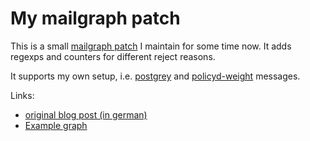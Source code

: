 # My mailgraph patch

This is a small [mailgraph patch](http://mschuette.name/files/mailgraph-1.14-rejectreasons.diff) I maintain for some time now.
It adds regexps and counters for different reject reasons.

It supports my own setup, i.e. [postgrey](http://postgrey.schweikert.ch/) and [policyd-weight](http://www.policyd-weight.org/) messages.

Links:
 * [original blog post (in german)](http://mschuette.name/wp/2007/12/postfix-logdaten-schoner-auswerten/)
 * [Example graph](http://mschuette.name/wp/wp-upload/mailgraph-rejects-0809.png)
